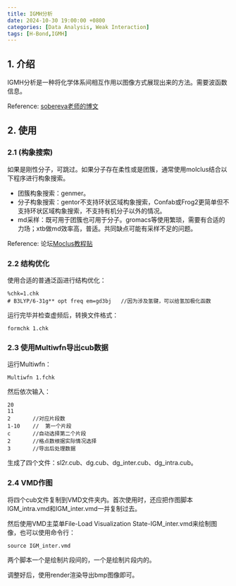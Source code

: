 ```yaml
---
title: IGMH分析
date: 2024-10-30 19:00:00 +0800
categories: [Data Analysis, Weak Interaction]
tags: [H-Bond,IGMH]     
---
```

## 1. 介绍
IGMH分析是一种将化学体系间相互作用以图像方式展现出来的方法。需要波函数信息。

Reference: [sobereva老师的博文][1]  

[1]: http://sobereva.com/621 "使用Multiwfn做IGMH分析非常清晰直观地展现化学体系中的相互作用"

## 2. 使用
### 2.1 (构象搜索)
如果是刚性分子，可跳过。如果分子存在柔性或是团簇，通常使用molclus结合以下程序进行构象搜索。
- 团簇构象搜索：genmer。
- 分子构象搜索：gentor不支持环状区域构象搜索，Confab或Frog2更简单但不支持环状区域构象搜索，不支持有机分子以外的情况。
- md采样：既可用于团簇也可用于分子。gromacs等使用繁琐，需要有合适的力场；xtb做md效率高，普适。共同缺点可能有采样不足的问题。

Reference: 论坛[Moclus教程贴][2]

[2]: http://bbs.keinsci.com/forum.php?mod=viewthread&tid=577 "使用molclus程序做团簇构型搜索和分子构象搜索"

### 2.2 结构优化
使用合适的普通泛函进行结构优化：
```
%chk=1.chk
# B3LYP/6-31g** opt freq em=gd3bj   //因为涉及氢键，可以给氢加极化函数
```
运行完毕并检查虚频后，转换文件格式：
```
formchk 1.chk
```
### 2.3 使用Multiwfn导出cub数据
运行Multiwfn：
```
Multiwfn 1.fchk
```
然后依次输入：
```
20
11
2       //对应片段数
1-10    //  第一个片段
c       //自动选择第二个片段
2       //格点数根据实际情况选择
3       //导出后处理数据
```
生成了四个文件：sl2r.cub、dg.cub、dg_inter.cub、dg_intra.cub。
### 2.4 VMD作图
将四个cub文件复制到VMD文件夹内。首次使用时，还应把作图脚本IGM_intra.vmd和IGM_inter.vmd一并复制过去。

然后使用VMD主菜单File-Load Visualization State-IGM_inter.vmd来绘制图像，也可以使用命令行：
```
source IGM_inter.vmd
```
两个脚本一个是绘制片段间的，一个是绘制片段内的。

调整好后，使用render渲染导出bmp图像即可。





